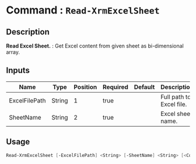# Command : `Read-XrmExcelSheet` 

## Description

**Read Excel Sheet.** : Get Excel content from given sheet as bi-dimensional array.

## Inputs

Name|Type|Position|Required|Default|Description
----|----|--------|--------|-------|-----------
ExcelFilePath|String|1|true||Full path to Excel file.
SheetName|String|2|true||Excel sheet name.


## Usage

```Powershell 
Read-XrmExcelSheet [-ExcelFilePath] <String> [-SheetName] <String> [<CommonParameters>]
``` 


